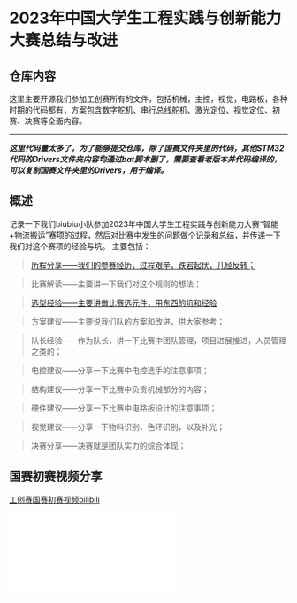 # 2023年中国大学生工程实践与创新能力大赛总结与改进
## 仓库内容
这里主要开源我们参加工创赛所有的文件，包括机械，主控，视觉，电路板，各种时期的代码都有，方案包含数字舵机、串行总线舵机、激光定位、视觉定位、初赛、决赛等全面内容。


----------

***这里代码量太多了，为了能够提交仓库，除了国赛文件夹里的代码，其他STM32代码的Drivers文件夹内容均通过bat脚本删了，需要查看老版本并代码编译的，可以复制国赛文件夹里的Drivers，用于编译。*** 

## 概述
记录一下我们biubiu小队参加2023年中国大学生工程实践与创新能力大赛“智能+物流搬运”赛项的过程，然后对比赛中发生的问题做个记录和总结，并传递一下我们对这个赛项的经验与坑。
主要包括：
> [历程分享——我们的参赛经历，过程艰辛，跌宕起伏，几经反转；](https://www.cnblogs.com/sparkle-now/p/18277263/gong-chuang-sai-zong-jie-yu-zhan-wanggai-shu)

> 比赛解读——主要讲一下我们对这个规则的想法；

> [选型经验——主要讲做比赛选元件，用东西的坑和经验](https://www.cnblogs.com/sparkle-now/p/18278041/gong-chuang-sai-zong-jie-yu-gai-jinxuan-xing-jian)

> 方案建议——主要说我们队的方案和改进，供大家参考；

> 队长经验——作为队长，讲一下比赛中团队管理，项目进展推进，人员管理之类的；

> 电控建议——分享一下比赛中电控选手的注意事项；

> 结构建议——分享一下比赛中负责机械部分的内容；

> 硬件建议——分享一下比赛中电路板设计的注意事项；

> 视觉建议——分享一下物料识别，色环识别，以及补光；

> 决赛分享——决赛就是团队实力的综合体现；

## 国赛初赛视频分享

[工创赛国赛初赛视频bilibili](https://www.bilibili.com/video/BV1Wj411s7hJ/?share_source=copy_web&vd_source=58144939e34acbbb38e3f36c750e8498)

<iframe src="//player.bilibili.com/player.html?isOutside=true&aid=452124160&bvid=BV1Wj411s7hJ&cid=1361902160&p=1" scrolling="no" border="0" frameborder="no" framespacing="0" allowfullscreen="true"></iframe>